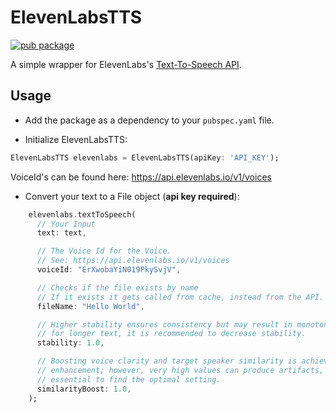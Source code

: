 # ElevenLabsTTS

[![pub package](https://img.shields.io/pub/v/elevenlabs.svg)](https://pub.dartlang.org/packages/elevenlabs)

A simple wrapper for ElevenLabs's [Text-To-Speech API](https://beta.elevenlabs.io).

## Usage

- Add the package as a dependency to your `pubspec.yaml` file.

- Initialize ElevenLabsTTS:

```dart
ElevenLabsTTS elevenlabs = ElevenLabsTTS(apiKey: 'API_KEY');
```

VoiceId's can be found here: https://api.elevenlabs.io/v1/voices

- Convert your text to a File object (**api key required**):

```dart
    elevenlabs.textToSpeech(
      // Your Input
      text: text,

      // The Voice Id for the Voice.
      // See: https://api.elevenlabs.io/v1/voices
      voiceId: "ErXwobaYiN019PkySvjV",

      // Checks if the file exists by name
      // If it exists it gets called from cache, instead from the API.
      fileName: "Hello World",

      // Higher stability ensures consistency but may result in monotony, therefore
      // for longer text, it is recommended to decrease stability.
      stability: 1.0,

      // Boosting voice clarity and target speaker similarity is achieved by high
      // enhancement; however, very high values can produce artifacts, so it's
      // essential to find the optimal setting.
      similarityBoost: 1.0,
    );
```
